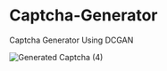 # Captcha-Generator
Captcha Generator Using DCGAN

![Generated Captcha (4)](https://user-images.githubusercontent.com/75773763/170838859-c4ed8dcb-9893-4897-ae95-ff5ca538956d.png)
